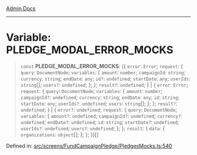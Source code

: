 [Admin Docs](/)

---

# Variable: PLEDGE_MODAL_ERROR_MOCKS

> `const` **PLEDGE_MODAL_ERROR_MOCKS**: (\{ `error`: `Error`; `request`: \{ `query`: `DocumentNode`; `variables`: \{ `amount`: `number`; `campaignId`: `string`; `currency`: `string`; `endDate`: `any`; `id?`: `undefined`; `startDate`: `any`; `userIds`: `string`[]; `users?`: `undefined`; \}; \}; `result?`: `undefined`; \} \| \{ `error`: `Error`; `request`: \{ `query`: `DocumentNode`; `variables`: \{ `amount`: `number`; `campaignId?`: `undefined`; `currency`: `string`; `endDate`: `any`; `id`: `string`; `startDate`: `any`; `userIds?`: `undefined`; `users`: `string`[]; \}; \}; `result?`: `undefined`; \} \| \{ `error?`: `undefined`; `request`: \{ `query`: `DocumentNode`; `variables`: \{ `amount?`: `undefined`; `campaignId?`: `undefined`; `currency?`: `undefined`; `endDate?`: `undefined`; `id`: `string`; `startDate?`: `undefined`; `userIds?`: `undefined`; `users?`: `undefined`; \}; \}; `result`: \{ `data`: \{ `organizations`: `object`[]; \}; \}; \})[]

Defined in: [src/screens/FundCampaignPledge/PledgesMocks.ts:540](https://github.com/PalisadoesFoundation/talawa-admin/blob/main/src/screens/FundCampaignPledge/PledgesMocks.ts#L540)
